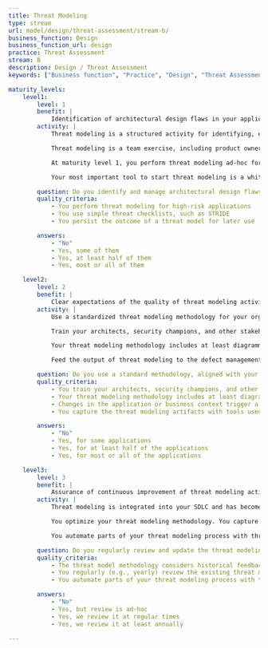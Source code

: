 ```yaml
---
title: Threat Modeling
type: stream
url: model/design/threat-assessment/stream-b/
business_function: Design
business_function_url: design
practice: Threat Assessment
stream: B
description: Design / Threat Assessment
keywords: ["Business function", "Practice", "Design", "Threat Assessment"]

maturity_levels:
    level1:
        level: 1
        benefit: |
            Identification of architectural design flaws in your applications
        activity: |
            Threat modeling is a structured activity for identifying, evaluating, and managing system threats, architectural design flaws, and recommended security mitigations. It is typically done as part of the design phase or as part of a security assessment.

            Threat modeling is a team exercise, including product owners, architects, security champions, and security testers. At this maturity level, expose teams and stakeholders to threat modeling to increase security awareness and to create a shared vision on the security of the system.

            At maturity level 1, you perform threat modeling ad-hoc for high-risk applications and use simple threat checklists, such as STRIDE. Avoid lengthy workshops and overly detailed lists of low-relevant threats. Perform threat modeling iteratively to align to more iterative development paradigms. If you add new functionality to an existing application, look only into the newly added functions instead of trying to cover the entire scope. A good starting point is the existing diagrams that you annotate during discussion workshops. Always persist the outcome of a threat modeling discussion for later use.

            Your most important tool to start threat modeling is a whiteboard, smartboard, or a piece of paper. Aim for security awareness, a simple process, and actionable outcomes that you agree upon with your team.

        question: Do you identify and manage architectural design flaws with threat modeling?
        quality_criteria:
            - You perform threat modeling for high-risk applications
            - You use simple threat checklists, such as STRIDE
            - You persist the outcome of a threat model for later use

        answers:
            - "No"
            - Yes, some of them
            - Yes, at least half of them
            - Yes, most or all of them

    level2:
        level: 2
        benefit: |
            Clear expectations of the quality of threat modeling activities
        activity: |
            Use a standardized threat modeling methodology for your organization and align this on your application risk levels. Think about ways to support the scaling of threat modeling throughout the organization.

            Train your architects, security champions, and other stakeholders on how to do practical threat modeling.  Threat modeling requires understanding, clear playbooks and templates, organization-specific examples, and experience, which is hard to automate.

            Your threat modeling methodology includes at least diagramming, threat identification, design flaw mitigations, and how to validate your threat model artifacts. Your threat model diagram allows a detailed understanding of the environment and the mechanics of the application. You discover threats to your application with checklists, such as STRIDE or more organization-specific threats. For identified design flaws (ranked according to risk for your organization), you add mitigating controls to support stakeholders in dealing with particular threats. Define what triggers updating a threat model, for example, a technology change or deployment of an application in a new environment.

            Feed the output of threat modeling to the defect management process for adequate follow-up. Capture the threat modeling artifacts with tools used by your application teams.

        question: Do you use a standard methodology, aligned with your application risk levels?
        quality_criteria:
            - You train your architects, security champions, and other stakeholders on how to do practical threat modeling
            - Your threat modeling methodology includes at least diagramming, threat identification, design flaw mitigations, and how to validate your threat model artifacts
            - Changes in the application or business context trigger a review of the relevant threat models
            - You capture the threat modeling artifacts with tools used by your application teams

        answers:
            - "No"
            - Yes, for some applications
            - Yes, for at least half of the applications
            - Yes, for most or all of the applications

    level3:
        level: 3
        benefit: |
            Assurance of continuous improvement of threat modeling activities
        activity: |
            Threat modeling is integrated into your SDLC and has become part of the developer security culture.  Reusable risk patterns, comprising related threat libraries, design flaws, and security mitigations, are created and improved, based on the organization's threat models. You regularly (e.g., yearly) review the existing threat models to verify that no new threats are relevant for your applications.

            You optimize your threat modeling methodology. You capture lessons learned from threat models and use these to improve your threat modeling methodology.  You review the threat categories relevant to your organization and update your methodology appropriately. From time to time, you evaluate the quality of your threat models independently.

            You automate parts of your threat modeling process with threat modeling tools. You integrate your threat modeling tools with other security tools, such as security verification tools and risk tracking tools. You consider "threat modeling as code" practices to integrate threat modeling artifacts with application code.

        question: Do you regularly review and update the threat modeling methodology for your applications?
        quality_criteria:
            - The threat model methodology considers historical feedback for improvement
            - You regularly (e.g., yearly) review the existing threat models to verify that no new threats are relevant for your applications
            - You automate parts of your threat modeling process with threat modeling tools

        answers:
            - "No"
            - Yes, but review is ad-hoc
            - Yes, we review it at regular times
            - Yes, we review it at least annually

---
```

